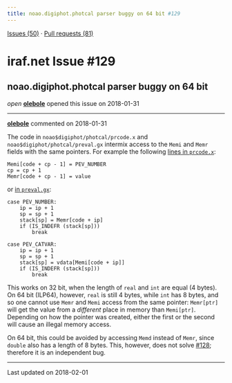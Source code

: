 ```yaml
---
title: noao.digiphot.photcal parser buggy on 64 bit #129
---
```


[Issues (50)](https://iraf-community.github.io/iraf-v216/issues) · [Pull requests (81)](https://iraf-community.github.io/iraf-v216/issues/pulls)

# iraf.net Issue #129
## noao.digiphot.photcal parser buggy on 64 bit
*open* **[olebole](https://github.com/olebole)** opened this issue on 2018-01-31

- - - -

**[olebole](https://github.com/olebole)** commented on 2018-01-31

The code in `noao$digiphot/photcal/prcode.x` and `noao$digiphot/photcal/preval.gx` intermix access to the `Memi` and `Memr` fields with the same pointers. For example the following [lines in `prcode.x`](https://github.com/iraf-community/iraf/blob/9590f45760a4791f3305407fb51c87f1282b32be/noao/digiphot/photcal/parser/prcode.x#L181-L183):  
```  
Memi[code + cp - 1] = PEV_NUMBER  
cp = cp + 1  
Memr[code + cp - 1] = value  
```  
or [in `preval.gx`](https://github.com/iraf-community/iraf/blob/9590f45760a4791f3305407fb51c87f1282b32be/noao/digiphot/photcal/parser/preval.gx#L89-L101):  
```  
case PEV_NUMBER:  
    ip = ip + 1  
    sp = sp + 1  
    stack[sp] = Memr[code + ip]  
    if (IS_INDEFR (stack[sp]))  
        break  
  
case PEV_CATVAR:  
    ip = ip + 1  
    sp = sp + 1  
    stack[sp] = vdata[Memi[code + ip]]  
    if (IS_INDEFR (stack[sp]))  
        break  
```  
  
This works on 32 bit, when the length of `real` and `int` are equal (4 bytes). On 64 bit (ILP64), however, `real` is still 4 bytes, while `int` has 8 bytes, and so one cannot use `Memr` and `Memi` access from the same pointer: `Memr[ptr]` will get the value from a _different_ place in memory than `Memi[ptr]`. Depending on how the pointer was created, either the first or the second will cause an illegal memory access.  
  
On 64 bit, this could be avoided by accessing `Memd` instead of `Memr`, since `double` also has a length of 8 bytes. This, however, does not solve [#128](https://iraf-community.github.io/iraf-v216/issues/128); therefore it is an independent bug.

- - - -

Last updated on 2018-02-01
